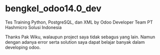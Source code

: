 # bengkel_odoo14.0_dev
Tes Training Python, PostgreSQL, dan XML by Odoo Developer Team PT Hashmicro Solusi Indonesia

Thanks Pak Wiku, walaupun project saya tidak sebagus yang lain. Namun dengan adanya error serta solution saya dapat belajar banyak dalam developing odoo.
